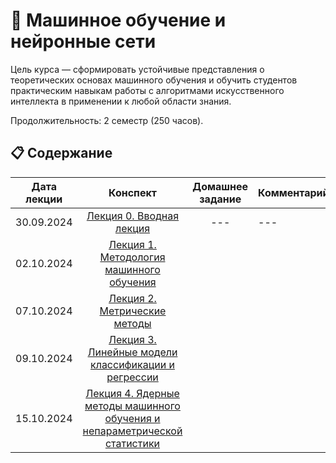 # 🧠 Машинное обучение и нейронные сети 

Цель курса — сформировать устойчивые представления о теоретических основах машинного обучения и обучить студентов практическим навыкам работы с алгоритмами искусственного интеллекта в применении к любой области знания. 


Продолжительность: 2 семестр (250 часов).

## 📋 Содержание

Дата лекции | Конспект | Домашнее задание | Комментарий |
|:----:|:----:|:----:|----|
|30.09.2024| [Лекция 0. Вводная лекция](https://rutube.ru/video/5e3f5f8e55d7a30ae27189f0901bba13/) |---|---|---|
|02.10.2024| [Лекция 1. Методология машинного обучения](https://rutube.ru/video/private/f3f1b0e3856f9bf82e8fe7423c2dfeed/?r=wd&p=dP_KAOvch7-JD4Xg-kIgtg) | 
|07.10.2024| [Лекция 2. Метрические методы](https://rutube.ru/video/private/5eff9d0eb96d496f2210108b8ed7ab5e/?r=wd&p=F6UPZKfh7dDvmEAQmIqP4g) | 
|09.10.2024| [Лекция 3. Линейные модели классификации и регрессии](https://rutube.ru/video/private/06fb4fb4112265ba87bc31ca9cc6cfd6/?p=bY2ti69jL-Gsdf8V5xwY1g) | 
|15.10.2024| [Лекция 4. Ядерные методы машинного обучения и непараметрической статистики](https://rutube.ru/video/private/d5d79641996708ded3d040b469de507f/?p=RDWAMMqW-H4VUJJEF63HAg) | 
